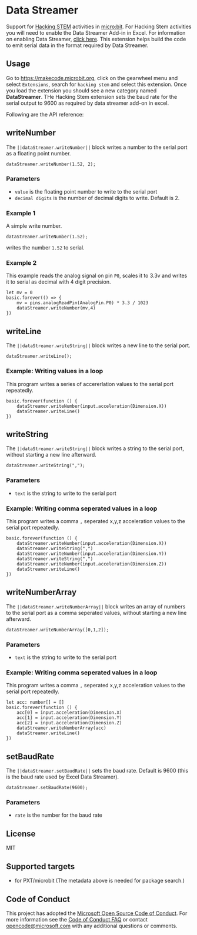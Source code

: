 # Data Streamer

Support for [Hacking STEM](https://www.microsoft.com/en-us/education/education-workshop/activity-library.aspx) activities in [micro:bit](https://makecode.microbit.org). For Hacking Stem activities you will need to enable the Data Streamer Add-in in Excel. For information on enabling Data Streamer, [click here](https://aka.ms/data-streamer). This extension helps build the code to emit serial data in the format required by Data Streamer.

## Usage

Go to https://makecode.microbit.org, click on the gearwheel menu and select ``Extensions``, search for ``hacking stem`` and select this extension. Once you load the extension you should see a new category named **DataStreamer**. THe Hacking Stem extension sets the baud rate for the serial output to 9600 as required by data streamer add-on in excel.

Following are the API reference:

## writeNumber

The ``||dataStreamer.writeNumber||`` block writes a number to the serial port as a floating point number.

```sig
dataStreamer.writeNumber(1.52, 2);
```

### Parameters

* `value` is the floating point number to write to the serial port
* `decimal digits` is the number of decimal digits to write. Default is 2.

### Example 1

A simple write number.

```blocks
dataStreamer.writeNumber(1.52);
```

writes the number `1.52` to serial.

### Example 2

This example reads the analog signal on pin ``P0``, scales it to 3.3v and writes it to serial as decimal with 4 digit precision.

```blocks
let mv = 0
basic.forever(() => {
    mv = pins.analogReadPin(AnalogPin.P0) * 3.3 / 1023
    dataStreamer.writeNumber(mv,4)
})
```

## writeLine

The ``||dataStreamer.writeString||`` block writes a new line to the serial port.

```sig
dataStreamer.writeLine();
```

### Example: Writing values in a loop

This program writes a series of accererlation values to the serial port repeatedly. 

```blocks
basic.forever(function () {
    dataStreamer.writeNumber(input.acceleration(Dimension.X))
    dataStreamer.writeLine()
})
```

## writeString

The ``||dataStreamer.writeString||`` block writes a string to the serial port, without starting a new line afterward.

```sig
dataStreamer.writeString(",");
```

### Parameters
* `text` is the string to write to the serial port

### Example: Writing comma seperated values in a loop

This program writes a comma `,` seperated x,y,z acceleration values to the serial port repeatedly.

```blocks
basic.forever(function () {
    dataStreamer.writeNumber(input.acceleration(Dimension.X))
    dataStreamer.writeString(",")
    dataStreamer.writeNumber(input.acceleration(Dimension.Y))
    dataStreamer.writeString(",")
    dataStreamer.writeNumber(input.acceleration(Dimension.Z))
    dataStreamer.writeLine()
})
```

## writeNumberArray

The ``||dataStreamer.writeNumberArray||`` block writes an array of numbers to the serial port as a comma seperated values, without starting a new line afterward.

```sig
dataStreamer.writeNumberArray([0,1,2]);
```

### Parameters

* `text` is the string to write to the serial port

### Example: Writing comma seperated values in a loop

This program writes a comma `,` seperated x,y,z acceleration values to the serial port repeatedly. 

```blocks
let acc: number[] = []
basic.forever(function () {
    acc[0] = input.acceleration(Dimension.X)
    acc[1] = input.acceleration(Dimension.Y)
    acc[2] = input.acceleration(Dimension.Z)
    dataStreamer.writeNumberArray(acc)
    dataStreamer.writeLine()
})
```

## setBaudRate

The ``||dataStreamer.setBaudRate||`` sets the baud rate. Default is 9600 (this is the baud rate used by Excel Data Streamer).

```sig
dataStreamer.setBaudRate(9600);
```

### Parameters

* `rate` is the number for the baud rate

## License

MIT

## Supported targets

* for PXT/microbit
(The metadata above is needed for package search.)


## Code of Conduct

This project has adopted the [Microsoft Open Source Code of Conduct](https://opensource.microsoft.com/codeofconduct/). For more information see the [Code of Conduct FAQ](https://opensource.microsoft.com/codeofconduct/faq/) or contact [opencode@microsoft.com](mailto:opencode@microsoft.com) with any additional questions or comments.
